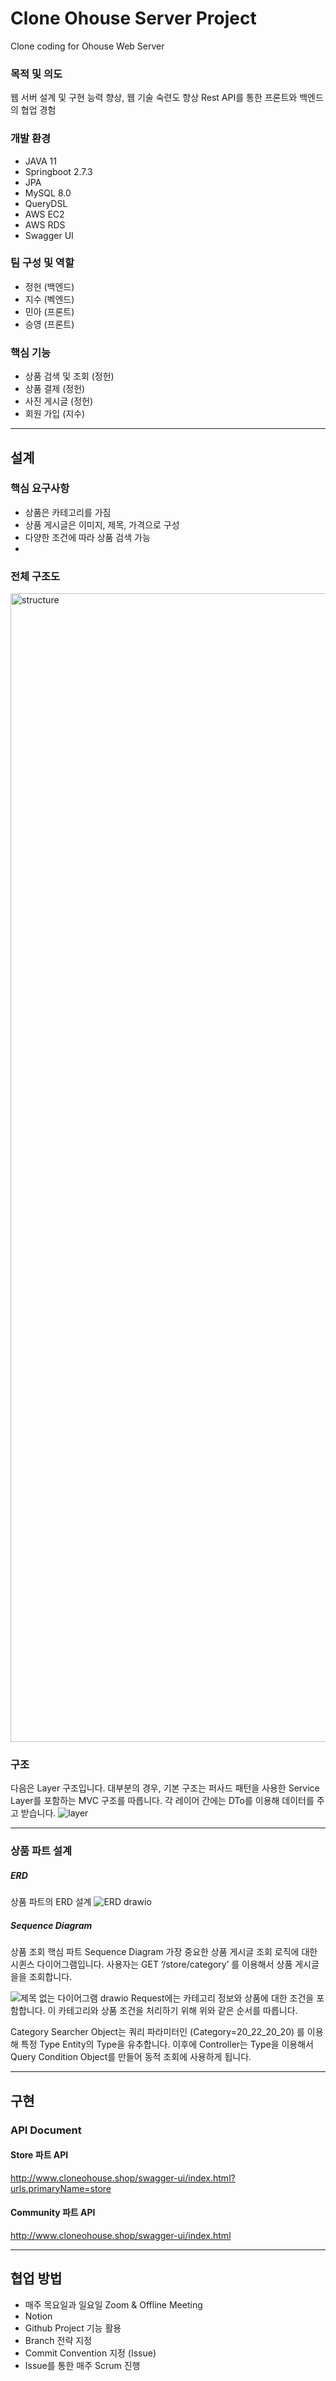 # Clone Ohouse Server Project
Clone coding for Ohouse Web Server

### 목적 및 의도
웹 서버 설계 및 구현 능력 향상, 웹 기술 숙련도 향상
Rest API를 통한 프론트와 백엔드의 협업 경험

### 개발 환경
- JAVA 11
- Springboot 2.7.3
- JPA
- MySQL 8.0
- QueryDSL
- AWS EC2
- AWS RDS
- Swagger UI

### 팀 구성 및 역할
- 정헌 (백엔드)
- 지수 (벡엔드)
- 민아 (프론트)
- 승영 (프론트)

### 핵심 기능
- 상품 검색 및 조회 (정헌)
- 상품 결제 (정헌)
- 사진 게시글 (정헌)
- 회원 가입 (지수)
---
## 설계
### 핵심 요구사항
- 상품은 카테고리를 가짐
- 상품 게시글은 이미지, 제목, 가격으로 구성
- 다양한 조건에 따라 상품 검색 가능
- 
### 전체 구조도
<img width="1838" alt="structure" src="https://user-images.githubusercontent.com/62828810/231026588-c85a5815-a2dc-4c20-8eb6-080678e8fa47.png">

### 구조
다음은 Layer 구조입니다.
대부분의 경우, 기본 구조는 퍼사드 패턴을 사용한 Service Layer를 포함하는 MVC 구조를 따릅니다. 각 레이어 간에는 DTo를 이용해 데이터를 주고 받습니다.
![layer](https://user-images.githubusercontent.com/62828810/231026697-5bc2b97b-c88b-433f-a9cd-4b943ec5bf18.svg)


---
### 상품 파트 설계

##### ERD
상품 파트의 ERD 설계
![ERD drawio](https://user-images.githubusercontent.com/62828810/231026711-00114be2-58cc-48be-92bd-0fdebaeaf2d5.svg)


##### Sequence Diagram
상품 조회 핵심 파트 Sequence Diagram
가장 중요한 상품 게시글 조회 로직에 대한 시퀸스 다이어그램입니다. 사용자는 GET ‘/store/category’ 를 이용해서 상품 게시글을을 조회합니다. 

![제목 없는 다이어그램 drawio](https://user-images.githubusercontent.com/62828810/231027110-b583d60f-94d2-45fc-b2d4-c3d6b044208a.svg)
Request에는 카테고리 정보와 상품에 대한 조건을 포함합니다. 이 카테고리와 상품 조건을 처리하기 위해 위와 같은 순서를 따릅니다. 

Category Searcher Object는 쿼리 파라미터인 (Category=20_22_20_20) 를 이용해 특정 Type Entity의 Type을 유추합니다. 이후에 Controller는 Type을 이용해서  Query Condition Object를 만들어 동적 조회에 사용하게 됩니다.

---
## 구현

### API Document
#### Store 파트 API
http://www.cloneohouse.shop/swagger-ui/index.html?urls.primaryName=store

#### Community 파트 API
http://www.cloneohouse.shop/swagger-ui/index.html

---
## 협업 방법
- 매주 목요일과 일요일 Zoom & Offline Meeting
- Notion
- Github Project 기능 활용
- Branch 전략 지정
- Commit Convention 지정 (Issue)
- Issue를 통한 매주 Scrum 진행

